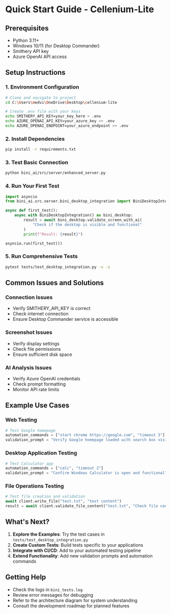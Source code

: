 # Quick Start Guide - Cellenium-Lite

## Prerequisites
- Python 3.11+
- Windows 10/11 (for Desktop Commander)
- Smithery API key
- Azure OpenAI API access

## Setup Instructions

### 1. Environment Configuration
```bash
# Clone and navigate to project
cd C:\Users\medvi\OneDrive\Desktop\cellenium-lite

# Create .env file with your keys
echo SMITHERY_API_KEY=your_key_here > .env
echo AZURE_OPENAI_API_KEY=your_azure_key >> .env
echo AZURE_OPENAI_ENDPOINT=your_azure_endpoint >> .env
```

### 2. Install Dependencies
```bash
pip install -r requirements.txt
```

### 3. Test Basic Connection
```bash
python bini_ai/src/server/enhanced_server.py
```

### 4. Run Your First Test
```python
import asyncio
from bini_ai.src.server.bini_desktop_integration import BiniDesktopIntegration

async def first_test():
    async with BiniDesktopIntegration() as bini_desktop:
        result = await bini_desktop.validate_screen_with_ai(
            "Check if the desktop is visible and functional"
        )
        print(f"Result: {result}")

asyncio.run(first_test())
```

### 5. Run Comprehensive Tests
```bash
pytest tests/test_desktop_integration.py -v -s
```

## Common Issues and Solutions

### Connection Issues
- Verify SMITHERY_API_KEY is correct
- Check internet connection
- Ensure Desktop Commander service is accessible

### Screenshot Issues
- Verify display settings
- Check file permissions
- Ensure sufficient disk space

### AI Analysis Issues
- Verify Azure OpenAI credentials
- Check prompt formatting
- Monitor API rate limits

## Example Use Cases

### Web Testing
```python
# Test Google homepage
automation_commands = ["start chrome https://google.com", "timeout 3"]
validation_prompt = "Verify Google homepage loaded with search box visible"
```

### Desktop Application Testing
```python
# Test Calculator app
automation_commands = ["calc", "timeout 2"]
validation_prompt = "Confirm Windows Calculator is open and functional"
```

### File Operations Testing
```python
# Test file creation and validation
await client.write_file("test.txt", "test content")
result = await client.validate_file_content("test.txt", "Check file content")
```

## What's Next?

1. **Explore the Examples**: Try the test cases in `tests/test_desktop_integration.py`
2. **Create Custom Tests**: Build tests specific to your applications
3. **Integrate with CI/CD**: Add to your automated testing pipeline
4. **Extend Functionality**: Add new validation prompts and automation commands

## Getting Help

- Check the logs in `bini_tests.log`
- Review error messages for debugging
- Refer to the architecture diagram for system understanding
- Consult the development roadmap for planned features
